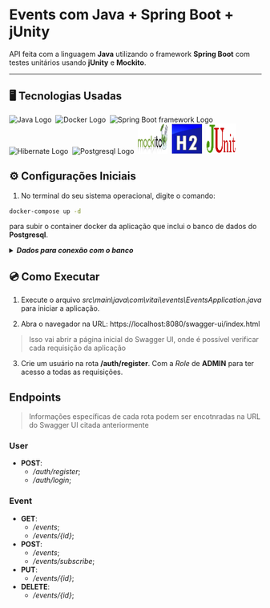 # Events com Java + Spring Boot + jUnity

API feita com a linguagem **Java** utilizando o framework **Spring Boot** com testes unitários usando **jUnity** e **Mockito**.

<hr>

## &#x1F5A5; Tecnologias Usadas
<img alt='Java Logo' height='60' width='60' src='https://raw.githubusercontent.com/get-icon/geticon/fc0f660daee147afb4a56c64e12bde6486b73e39/icons/java.svg' />&nbsp;
<img alt='Docker Logo' height='60' width='60' src='https://raw.githubusercontent.com/get-icon/geticon/fc0f660daee147afb4a56c64e12bde6486b73e39/icons/docker-icon.svg' />&nbsp;
<img alt='Spring Boot framework Logo' height='60' width='60' src='https://raw.githubusercontent.com/get-icon/geticon/fc0f660daee147afb4a56c64e12bde6486b73e39/icons/spring.svg' />&nbsp;
<img alt='Hibernate Logo' height='60' width='60' src='https://raw.githubusercontent.com/get-icon/geticon/fc0f660daee147afb4a56c64e12bde6486b73e39/icons/hibernate.svg' />&nbsp;
<img alt='Postgresql Logo' height='60' width='60' src='https://raw.githubusercontent.com/get-icon/geticon/fc0f660daee147afb4a56c64e12bde6486b73e39/icons/postgresql.svg' />&nbsp;
<img alt='Mockito Logo' height='60' width='60' src='./readme/mockito.svg' />&nbsp;
<img alt='H2 Logo' height='60' width='60' src='./readme/h2.svg' />&nbsp;
<img alt='jUnity Logo' height='60' width='60' src='./readme/junity.svg' />&nbsp;

## &#x2699; Configurações Iniciais

1. No terminal do seu sistema operacional, digite o comando:
```cmd
docker-compose up -d
```
para subir o container docker da aplicação que inclui o banco de dados do **Postgresql**.

<details>
    <summary><b><i>Dados para conexão com o banco</i></b></summary>

    - Host: localhost
    - Port: 5432
    - Database: eventsdb
        - Username: postgres
        - Password: postgres
</details>

## &#x1F4BF; Como Executar

1. Execute o arquivo *src\main\java\com\vitai\events\EventsApplication.java* para iniciar a aplicação.

2. Abra o navegador na URL: https://localhost:8080/swagger-ui/index.html
> Isso vai abrir a página inicial do Swagger UI, onde é possível verificar cada requisição da aplicação

3. Crie um usuário na rota **/auth/register**. Com a *Role* de **ADMIN** para ter acesso a todas as requisições.

## Endpoints

> Informações específicas de cada rota podem ser encotnradas na URL do Swagger UI citada anteriormente

### User
* **POST**:
    * */auth/register*;
    * */auth/login*;

### Event
* **GET**:
    * */events*;
    * */events/{id}*;
* **POST**:
    * */events*;
    * */events/subscribe*;
* **PUT**:
    * */events/{id}*;
* **DELETE**:
    * */events/{id}*;
